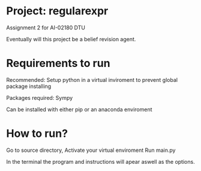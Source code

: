# Project: regularexpr
Assignment 2 for AI-02180 DTU

Eventually will this project be a belief revision agent.


# Requirements to run
Recommended: Setup python in a virtual inviroment to prevent global package installing

Packages required: Sympy

Can be installed with either pip or an anaconda enviroment

# How to run? 
Go to source directory, 
Activate your virtual enviroment 
Run main.py 

In the terminal the program and instructions will apear aswell as the options. 

